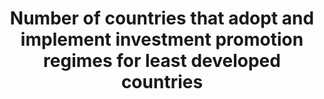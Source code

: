 ---
title: 'Number  of  countries  that  adopt  and  implement  investment  promotion  regimes  for  least  developed  countries'
permalink: /17-5-1/
sdg_goal: 17
layout: indicator
indicator: 17.5.1
indicator_variable: null
graph: null
graph_title: null
graph_type_description: "\_\_SUSPECT  METADATA  —  for  FM"
graph_status_notes: 'Policy  Judgement'
variable_description: null
variable_notes: null
un_designated_tier: '3'
un_custodial_agency: UNCTAD
target_id: '17.5'
has_metadata: false
rationale_interpretation: 
goal_meta_link: 'http://unstats.un.org/sdgs/files/metadata-compilation/Metadata-Goal-17.pdf'
goal_meta_link_page: 11
indicator_name: 'Number  of  countries  that  adopt  and  implement  investment  promotion  regimes  for  least  developed  countries'
target: 'Adopt  and  implement  investment  promotion  regimes  for  least  developed  countries.'
indicator_definition: 
actual_indicator_available: null
actual_indicator_available_description: null
method_of_computation: ''
comments_and_limitations: null
periodicity: null
time_period: null
unit_of_measure: null
disaggregation_categories: null
disaggregation_geography: null
date_of_national_source_publication: null
date_metadata_updated: null
scheduled_update_by_national_source: null
scheduled_update_by_SDG_team: null
source_agency_staff_name: null
source_agency_staff_email: null
source_agency_survey_dataset: null
source_title: null
source_url: null
source_notes: null
international_and_national_references: null  

---